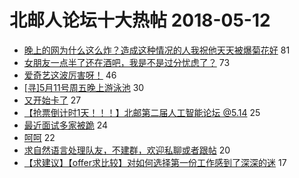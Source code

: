 # 北邮人论坛十大热帖 2018-05-12

- [晚上的网为什么这么炸？造成这种情况的人我祝他天天被爆菊花好](https://bbs.byr.cn/article/Talking/6003941) 81
- [女朋友一点半了还在酒吧，我是不是过分忧虑了？](https://bbs.byr.cn/article/Feeling/3058091) 73
- [爱奇艺这波厉害呀！](https://bbs.byr.cn/article/Job/1972068) 46
- [[寻]5月11号周五晚上游泳池](https://bbs.byr.cn/article/Friends/1868397) 30
- [又开始卡了](https://bbs.byr.cn/article/BUPTNet/95187) 27
- [【抢票倒计时1天！！！】北邮第二届人工智能论坛 @5.14](https://bbs.byr.cn/article/Selfsupport/22638) 25
- [最近面试多家被跪](https://bbs.byr.cn/article/CPP/97541) 24
- [呵呵](https://bbs.byr.cn/article/Picture/3212362) 22
- [求自然语言处理队友，不建群，欢迎私聊或者跟帖](https://bbs.byr.cn/article/ML_DM/29416) 20
- [【求建议】【offer求比较】对如何选择第一份工作感到了深深的迷](https://bbs.byr.cn/article/WorkLife/1102709) 17


